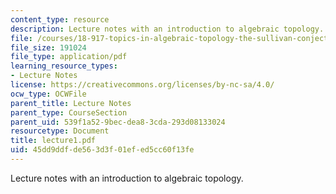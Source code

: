 ```yaml
---
content_type: resource
description: Lecture notes with an introduction to algebraic topology.
file: /courses/18-917-topics-in-algebraic-topology-the-sullivan-conjecture-fall-2007/45dd9ddfde563d3f01efed5cc60f13fe_lecture1.pdf
file_size: 191024
file_type: application/pdf
learning_resource_types:
- Lecture Notes
license: https://creativecommons.org/licenses/by-nc-sa/4.0/
ocw_type: OCWFile
parent_title: Lecture Notes
parent_type: CourseSection
parent_uid: 539f1a52-9bec-dea8-3cda-293d08133024
resourcetype: Document
title: lecture1.pdf
uid: 45dd9ddf-de56-3d3f-01ef-ed5cc60f13fe
---
```

Lecture notes with an introduction to algebraic topology.